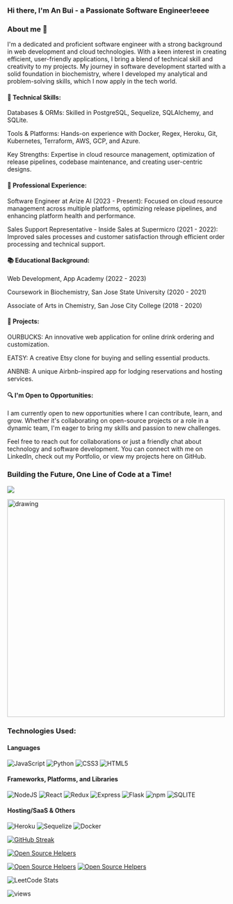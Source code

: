### Hi there, I'm An Bui - a Passionate Software Engineer!eeee

### About me 🌱

I'm a dedicated and proficient software engineer with a strong background in web development and cloud technologies. With a keen interest in creating efficient, user-friendly applications, I bring a blend of technical skill and creativity to my projects. My journey in software development started with a solid foundation in biochemistry, where I developed my analytical and problem-solving skills, which I now apply in the tech world.

#### 🔧 Technical Skills:

Databases & ORMs: Skilled in PostgreSQL, Sequelize, SQLAlchemy, and SQLite.

Tools & Platforms: Hands-on experience with Docker, Regex, Heroku, Git, Kubernetes, Terraform, AWS, GCP, and Azure.

Key Strengths: Expertise in cloud resource management, optimization of release pipelines, codebase maintenance, and creating user-centric designs.

#### 💼 Professional Experience:

Software Engineer at Arize AI (2023 - Present): Focused on cloud resource management across multiple platforms, optimizing release pipelines, and enhancing platform health and performance.

Sales Support Representative - Inside Sales at Supermicro (2021 - 2022): Improved sales processes and customer satisfaction through efficient order processing and technical support.

#### 📚 Educational Background:

Web Development, App Academy (2022 - 2023)

Coursework in Biochemistry, San Jose State University (2020 - 2021)

Associate of Arts in Chemistry, San Jose City College (2018 - 2020)

#### 🚀 Projects:

OURBUCKS: An innovative web application for online drink ordering and customization.

EATSY: A creative Etsy clone for buying and selling essential products.

ANBNB: A unique Airbnb-inspired app for lodging reservations and hosting services.

#### 🔍 I'm Open to Opportunities:

I am currently open to new opportunities where I can contribute, learn, and grow. Whether it's collaborating on open-source projects or a role in a dynamic team, I'm eager to bring my skills and passion to new challenges.

Feel free to reach out for collaborations or just a friendly chat about technology and software development. You can connect with me on LinkedIn, check out my Portfolio, or view my projects here on GitHub.

### Building the Future, One Line of Code at a Time!



[<img src="https://img.shields.io/badge/LinkedIn-0077B5?style=for-the-badge&logo=linkedin&logoColor=white">](https://www.linkedin.com/in/an-bui-0115/)

<img src="https://cdn.dribbble.com/users/4055494/screenshots/15215756/media/d2b66c4ca0192aa26d103448b3d1518b.gif" alt="drawing" style="width:500px; justify-content:center"/>



### Technologies Used:

#### Languages
![JavaScript](https://img.shields.io/badge/JavaScript-F7DF1E?style=for-the-badge&logo=JavaScript&logoColor=white)
![Python](https://img.shields.io/badge/Python-3776AB?style=for-the-badge&logo=python&logoColor=white)
![CSS3](https://img.shields.io/badge/CSS3-1572B6?style=for-the-badge&logo=css3&logoColor=white)
![HTML5](https://img.shields.io/badge/HTML5-E34F26?style=for-the-badge&logo=html5&logoColor=white)

#### Frameworks, Platforms, and Libraries
![NodeJS](https://img.shields.io/badge/Node.js-43853D?style=for-the-badge&logo=node.js&logoColor=white)
![React](https://img.shields.io/badge/React-20232A?style=for-the-badge&logo=react&logoColor=61DAFB)
![Redux](https://img.shields.io/badge/Redux-593D88?style=for-the-badge&logo=redux&logoColor=white)
![Express](https://img.shields.io/badge/Express.js-404D59?style=for-the-badge)
![Flask](https://img.shields.io/badge/Flask-000000?style=for-the-badge&logo=flask&logoColor=white)
![npm](https://img.shields.io/badge/npm-CB3837?style=for-the-badge&logo=npm&logoColor=white)
![SQLITE](https://img.shields.io/badge/SQLite-07405E?style=for-the-badge&logo=sqlite&logoColor=white)


#### Hosting/SaaS & Others
![Heroku](https://img.shields.io/badge/Heroku-430098?style=for-the-badge&logo=heroku&logoColor=white)
![Sequelize](https://img.shields.io/badge/sequelize-323330?style=for-the-badge&logo=sequelize&logoColor=blue)
![Docker](https://img.shields.io/badge/docker-%230db7ed.svg?style=for-the-badge&logo=docker&logoColor=white)

[![GitHub Streak](https://streak-stats.demolab.com/?user=anbui0115&theme=dark)](https://git.io/streak-stats)



[![Open Source Helpers](https://www.codetriage.com/nodejs/node/badges/users.svg)](https://www.codetriage.com/nodejs/node)


[![Open Source Helpers](https://www.codetriage.com/python/cpython/badges/users.svg)](https://www.codetriage.com/python/cpython)
[![Open Source Helpers](https://www.codetriage.com/facebook/react/badges/users.svg)](https://www.codetriage.com/facebook/react)

![LeetCode Stats](https://leetcard.jacoblin.cool/Anbui0115?theme=dark&font=Noto%20Serif%20Devanagari)


![views](https://komarev.com/ghpvc/?username=anbui0115&label=PROFILE+VIEWS)
